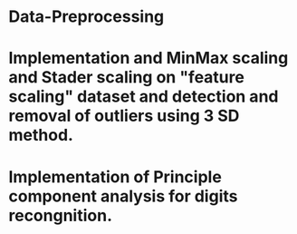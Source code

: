 # Data-Preprocessing
# Implementation and MinMax scaling and Stader scaling on "feature scaling" dataset and detection and removal of outliers using 3 SD method.
# Implementation of Principle component analysis for digits recongnition.

